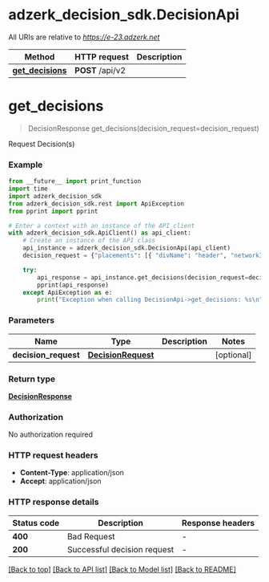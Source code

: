 # adzerk_decision_sdk.DecisionApi

All URIs are relative to *https://e-23.adzerk.net*

Method | HTTP request | Description
------------- | ------------- | -------------
[**get_decisions**](DecisionApi.md#get_decisions) | **POST** /api/v2 | 


# **get_decisions**
> DecisionResponse get_decisions(decision_request=decision_request)



Request Decision(s)

### Example

```python
from __future__ import print_function
import time
import adzerk_decision_sdk
from adzerk_decision_sdk.rest import ApiException
from pprint import pprint

# Enter a context with an instance of the API client
with adzerk_decision_sdk.ApiClient() as api_client:
    # Create an instance of the API class
    api_instance = adzerk_decision_sdk.DecisionApi(api_client)
    decision_request = {"placements": [{ "divName": "header", "networkId": 23, "siteId": 667480, "adTypes": [5] }] } # DecisionRequest |  (optional)

    try:
        api_response = api_instance.get_decisions(decision_request=decision_request)
        pprint(api_response)
    except ApiException as e:
        print("Exception when calling DecisionApi->get_decisions: %s\n" % e)
```

### Parameters

Name | Type | Description  | Notes
------------- | ------------- | ------------- | -------------
 **decision_request** | [**DecisionRequest**](DecisionRequest.md)|  | [optional] 

### Return type

[**DecisionResponse**](DecisionResponse.md)

### Authorization

No authorization required

### HTTP request headers

 - **Content-Type**: application/json
 - **Accept**: application/json

### HTTP response details
| Status code | Description | Response headers |
|-------------|-------------|------------------|
**400** | Bad Request |  -  |
**200** | Successful decision request |  -  |

[[Back to top]](#) [[Back to API list]](../README.md#documentation-for-api-endpoints) [[Back to Model list]](../README.md#documentation-for-models) [[Back to README]](../README.md)

